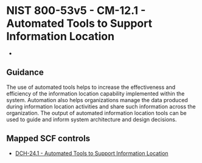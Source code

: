 # NIST 800-53v5 - CM-12.1 - Automated Tools to Support Information Location
- 
## Guidance
The use of automated tools helps to increase the effectiveness and efficiency of the information location capability implemented within the system. Automation also helps organizations manage the data produced during information location activities and share such information across the organization. The output of automated information location tools can be used to guide and inform system architecture and design decisions.
## Mapped SCF controls
- [DCH-24.1 - Automated Tools to Support Information Location](../scf/dch-241-automatedtoolstosupportinformationlocation.md)
